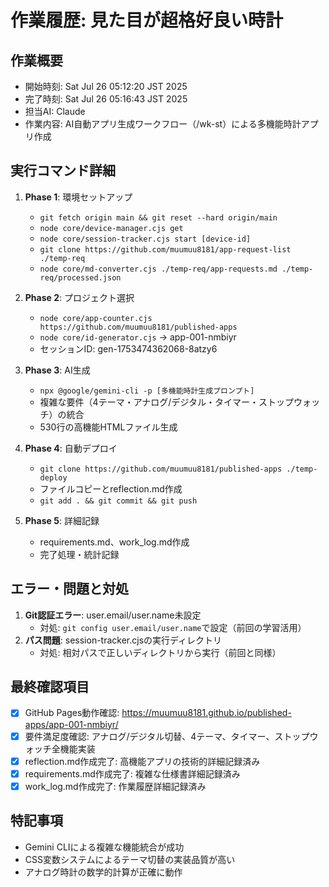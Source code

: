 # 作業履歴: 見た目が超格好良い時計

## 作業概要
- 開始時刻: Sat Jul 26 05:12:20 JST 2025
- 完了時刻: Sat Jul 26 05:16:43 JST 2025
- 担当AI: Claude
- 作業内容: AI自動アプリ生成ワークフロー（/wk-st）による多機能時計アプリ作成

## 実行コマンド詳細
1. **Phase 1**: 環境セットアップ
   - `git fetch origin main && git reset --hard origin/main`
   - `node core/device-manager.cjs get`
   - `node core/session-tracker.cjs start [device-id]`
   - `git clone https://github.com/muumuu8181/app-request-list ./temp-req`
   - `node core/md-converter.cjs ./temp-req/app-requests.md ./temp-req/processed.json`

2. **Phase 2**: プロジェクト選択
   - `node core/app-counter.cjs https://github.com/muumuu8181/published-apps`
   - `node core/id-generator.cjs` → app-001-nmbiyr
   - セッションID: gen-1753474362068-8atzy6

3. **Phase 3**: AI生成
   - `npx @google/gemini-cli -p [多機能時計生成プロンプト]`
   - 複雑な要件（4テーマ・アナログ/デジタル・タイマー・ストップウォッチ）の統合
   - 530行の高機能HTMLファイル生成

4. **Phase 4**: 自動デプロイ
   - `git clone https://github.com/muumuu8181/published-apps ./temp-deploy`
   - ファイルコピーとreflection.md作成
   - `git add . && git commit && git push`

5. **Phase 5**: 詳細記録
   - requirements.md、work_log.md作成
   - 完了処理・統計記録

## エラー・問題と対処
1. **Git認証エラー**: user.email/user.name未設定
   - 対処: `git config user.email/user.name`で設定（前回の学習活用）
2. **パス問題**: session-tracker.cjsの実行ディレクトリ
   - 対処: 相対パスで正しいディレクトリから実行（前回と同様）

## 最終確認項目
- [x] GitHub Pages動作確認: https://muumuu8181.github.io/published-apps/app-001-nmbiyr/
- [x] 要件満足度確認: アナログ/デジタル切替、4テーマ、タイマー、ストップウォッチ全機能実装
- [x] reflection.md作成完了: 高機能アプリの技術的詳細記録済み
- [x] requirements.md作成完了: 複雑な仕様書詳細記録済み
- [x] work_log.md作成完了: 作業履歴詳細記録済み

## 特記事項
- Gemini CLIによる複雑な機能統合が成功
- CSS変数システムによるテーマ切替の実装品質が高い
- アナログ時計の数学的計算が正確に動作